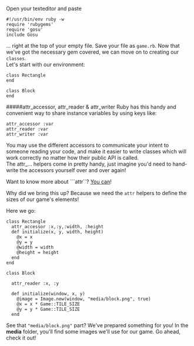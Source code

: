 Open your texteditor and paste  
```
#!/usr/bin/env ruby -w  
require 'rubygems'  
require 'gosu'  
include Gosu  
```

... right at the top of your empty file. Save your file as ```game.rb```. Now that we've got the necessary gem covered, we can move on to creating our ```classes```.  
Let's start with our environment:  
```
class Rectangle  
end  

class Block  
end  
```

#####attr_accessor, attr_reader & attr_writer
Ruby has this handy and convenient way to share instance variables by using keys like: 
```
attr_accessor :var  
attr_reader :var  
attr_writer :var  
```

You may use the different accessors to communicate your intent to someone reading your code, and make it easier to write classes which will work correctly no matter how their public API is called.  
The attr_... helpers come in pretty handy, just imagine you'd need to hand- write the accessors yourself over and over again!  

Want to know more about ```attr``? [You can][1]!

Why did we bring this up? Because we need the ```attr``` helpers to define the sizes of our game's elements! 

Here we go:
```
class Rectangle
  attr_accessor :x,:y,:width, :height
  def initialize(x, y, width, height)
    @x = x
    @y = y
    @width = width
    @height = height
  end
end

class Block

  attr_reader :x, :y

  def initialize(window, x, y)
    @image = Image.new(window, "media/block.png", true)
    @x = x * Game::TILE_SIZE
    @y = y * Game::TILE_SIZE
  end
```

See that ```"media/block.png"``` part? We've prepared something for you! In the **media** folder, you'll find some images we'll use for our game. Go ahead, check it out! 

[1]: http://ruby-doc.org/core-2.0/Module.html#method-i-attr

